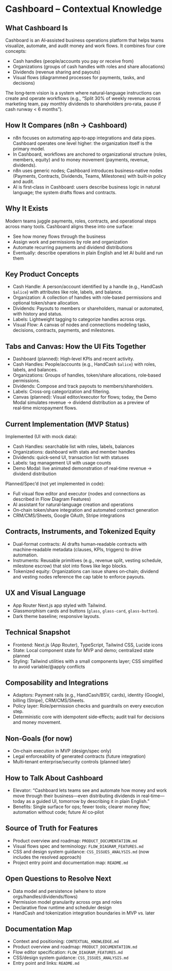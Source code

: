 # Cashboard – Contextual Knowledge

## What Cashboard Is

Cashboard is an AI‑assisted business operations platform that helps teams visualize, automate, and audit money and work flows. It combines four core concepts:

- Cash handles (people/accounts you pay or receive from)
- Organizations (groups of cash handles with roles and share allocations)
- Dividends (revenue sharing and payouts)
- Visual flows (diagrammed processes for payments, tasks, and decisions)

The long‑term vision is a system where natural‑language instructions can create and operate workflows (e.g., “Split 30% of weekly revenue across marketing team, pay monthly dividends to shareholders pro‑rata, pause if cash runway < 6 months”).

## How It Compares (n8n → Cashboard)

- n8n focuses on automating app‑to‑app integrations and data pipes. Cashboard operates one level higher: the organization itself is the primary model.
- In Cashboard, workflows are anchored to organizational structure (roles, members, equity) and to money movement (payments, revenue, dividends).
- n8n uses generic nodes; Cashboard introduces business‑native nodes (Payments, Contracts, Dividends, Teams, Milestones) with built‑in policy and audit.
- AI is first‑class in Cashboard: users describe business logic in natural language; the system drafts flows and contracts.

## Why It Exists

Modern teams juggle payments, roles, contracts, and operational steps across many tools. Cashboard aligns these into one surface:

- See how money flows through the business
- Assign work and permissions by role and organization
- Automate recurring payments and dividend distributions
- Eventually: describe operations in plain English and let AI build and run them

## Key Product Concepts

- Cash Handle: A person/account identified by a handle (e.g., HandCash `$alice`) with attributes like role, labels, and balance.
- Organization: A collection of handles with role‑based permissions and optional token/share allocation.
- Dividends: Payouts to members or shareholders, manual or automated, with history and status.
- Labels: Lightweight tagging to categorize handles across orgs.
- Visual Flow: A canvas of nodes and connections modeling tasks, decisions, contracts, payments, and milestones.

## Tabs and Canvas: How the UI Fits Together

- Dashboard (planned): High‑level KPIs and recent activity.
- Cash Handles: People/accounts (e.g., HandCash `$alice`) with roles, labels, and balances.
- Organizations: Groups of handles, token/share allocations, role‑based permissions.
- Dividends: Compose and track payouts to members/shareholders.
- Labels: Cross‑org categorization and filtering.
- Canvas (planned): Visual editor/executor for flows; today, the Demo Modal simulates revenue → dividend distribution as a preview of real‑time micropayment flows.

## Current Implementation (MVP Status)

Implemented (UI with mock data):
- Cash Handles: searchable list with roles, labels, balances
- Organizations: dashboard with stats and member handles
- Dividends: quick‑send UI, transaction list with statuses
- Labels: tag management UI with usage counts
- Demo Modal: live animated demonstration of real‑time revenue → dividend distribution

Planned/Spec’d (not yet implemented in code):
- Full visual flow editor and executor (nodes and connections as described in Flow Diagram Features)
- AI assistant for natural‑language creation and operations
- On‑chain token/share integration and automated contract generation
- CRM/CMS/Sheets, Google OAuth, Stripe integrations

## Contracts, Instruments, and Tokenized Equity

- Dual‑format contracts: AI drafts human‑readable contracts with machine‑readable metadata (clauses, KPIs, triggers) to drive automation.
- Instruments: Reusable primitives (e.g., revenue split, vesting schedule, milestone escrow) that slot into flows like lego blocks.
- Tokenized equity: Organizations can issue shares on‑chain; dividend and vesting nodes reference the cap table to enforce payouts.

## UX and Visual Language

- App Router Next.js app styled with Tailwind.
- Glassmorphism cards and buttons (`glass`, `glass-card`, `glass-button`).
- Dark theme baseline; responsive layouts.

## Technical Snapshot

- Frontend: Next.js (App Router), TypeScript, Tailwind CSS, Lucide icons
- State: Local component state for MVP and demo; centralized state planned
- Styling: Tailwind utilities with a small components layer; CSS simplified to avoid variable/@apply conflicts

## Composability and Integrations

- Adaptors: Payment rails (e.g., HandCash/BSV, cards), identity (Google), billing (Stripe), CRM/CMS/Sheets.
- Policy layer: Role/permission checks and guardrails on every execution step.
- Deterministic core with idempotent side‑effects; audit trail for decisions and money movement.

## Non‑Goals (for now)

- On‑chain execution in MVP (design/spec only)
- Legal enforceability of generated contracts (future integration)
- Multi‑tenant enterprise/security controls (planned later)

## How to Talk About Cashboard

- Elevator: “Cashboard lets teams see and automate how money and work move through their business—even distributing dividends in real‑time—today as a guided UI, tomorrow by describing it in plain English.”
- Benefits: Single surface for ops; fewer tools; clearer money flow; automation without code; future AI co‑pilot

## Source of Truth for Features

- Product overview and roadmap: `PRODUCT_DOCUMENTATION.md`
- Visual flows spec and terminology: `FLOW_DIAGRAM_FEATURES.md`
- CSS and design system guidance: `CSS_ISSUES_ANALYSIS.md` (now includes the resolved approach)
 - Project entry point and documentation map: `README.md`

## Open Questions to Resolve Next

- Data model and persistence (where to store orgs/handles/dividends/flows)
- Permission model granularity across orgs and roles
- Declarative flow runtime and scheduler design
- HandCash and tokenization integration boundaries in MVP vs. later

## Documentation Map

- Context and positioning: `CONTEXTUAL_KNOWLEDGE.md`
- Product overview and roadmap: `PRODUCT_DOCUMENTATION.md`
- Flow editor specification: `FLOW_DIAGRAM_FEATURES.md`
- CSS/design system guidance: `CSS_ISSUES_ANALYSIS.md`
- Entry point and links: `README.md`


